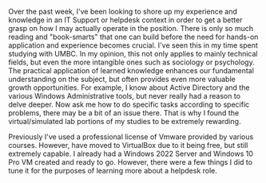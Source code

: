 Over the past week, I\'ve been looking to shore up my experience and
knowledge in an IT Support or helpdesk context in order to get a better
grasp on how I may actually operate in the position. There is only so
much reading and \"book-smarts\" that one can build before the need for
hands-on application and experience becomes crucial. I\'ve seen this in
my time spent studying with UMBC. In my opinion, this not only applies
to mainly technical fields, but even the more intangible ones such as
sociology or psychology. The practical application of learned knowledge
enhances our fundamental understanding on the subject, but often
provides even more valuable growth opportunities. For example, I know
about Active Directory and the various Windows Administrative tools, but
never really had a reason to delve deeper. Now ask me how to do specific
tasks according to specific problems, there may be a bit of an issue
there. That is why I found the virtual/simulated lab portions of my
studies to be extremely rewarding.

Previously I\'ve used a professional license of Vmware provided by
various courses. However, have moved to VirtualBox due to it being free,
but still extremely capable. I already had a Windows 2022 Server and
Windows 10 Pro VM created and ready to go. However, there were a few
things I did to tune it for the purposes of learning more about a
helpdesk role.

 
